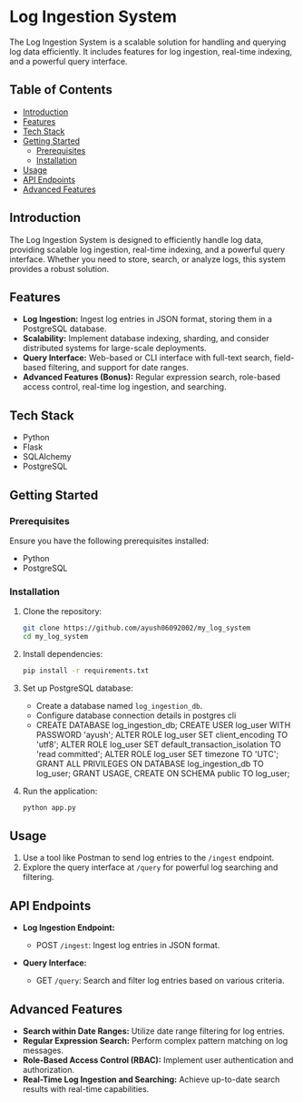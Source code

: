 # Log Ingestion System

The Log Ingestion System is a scalable solution for handling and querying log data efficiently. It includes features for log ingestion, real-time indexing, and a powerful query interface.

## Table of Contents

- [Introduction](#introduction)
- [Features](#features)
- [Tech Stack](#tech-stack)
- [Getting Started](#getting-started)
  - [Prerequisites](#prerequisites)
  - [Installation](#installation)
- [Usage](#usage)
- [API Endpoints](#api-endpoints)
- [Advanced Features](#advanced-features)

## Introduction

The Log Ingestion System is designed to efficiently handle log data, providing scalable log ingestion, real-time indexing, and a powerful query interface. Whether you need to store, search, or analyze logs, this system provides a robust solution.

## Features

- **Log Ingestion:** Ingest log entries in JSON format, storing them in a PostgreSQL database.
- **Scalability:** Implement database indexing, sharding, and consider distributed systems for large-scale deployments.
- **Query Interface:** Web-based or CLI interface with full-text search, field-based filtering, and support for date ranges.
- **Advanced Features (Bonus):** Regular expression search, role-based access control, real-time log ingestion, and searching.

## Tech Stack

- Python
- Flask
- SQLAlchemy
- PostgreSQL

## Getting Started

### Prerequisites

Ensure you have the following prerequisites installed:

- Python
- PostgreSQL

### Installation

1. Clone the repository:

    ```bash
    git clone https://github.com/ayush06092002/my_log_system
    cd my_log_system
    ```

2. Install dependencies:

    ```bash
    pip install -r requirements.txt
    ```

3. Set up PostgreSQL database:

    - Create a database named `log_ingestion_db`.
    - Configure database connection details in postgres cli
    -   CREATE DATABASE log_ingestion_db;
        CREATE USER log_user WITH PASSWORD 'ayush';
        ALTER ROLE log_user SET client_encoding TO 'utf8';
        ALTER ROLE log_user SET default_transaction_isolation TO 'read committed';
        ALTER ROLE log_user SET timezone TO 'UTC';
        GRANT ALL PRIVILEGES ON DATABASE log_ingestion_db TO log_user;
        GRANT USAGE, CREATE ON SCHEMA public TO log_user;
    



4. Run the application:

    ```bash
    python app.py
    ```

## Usage

1. Use a tool like Postman to send log entries to the `/ingest` endpoint.
2. Explore the query interface at `/query` for powerful log searching and filtering.

## API Endpoints

- **Log Ingestion Endpoint:**
  - POST `/ingest`: Ingest log entries in JSON format.

- **Query Interface:**
  - GET `/query`: Search and filter log entries based on various criteria.

## Advanced Features

- **Search within Date Ranges:** Utilize date range filtering for log entries.
- **Regular Expression Search:** Perform complex pattern matching on log messages.
- **Role-Based Access Control (RBAC):** Implement user authentication and authorization.
- **Real-Time Log Ingestion and Searching:** Achieve up-to-date search results with real-time capabilities.

